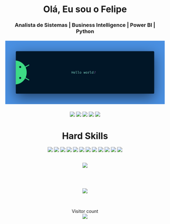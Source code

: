 </div>
  <h1 align="center">Olá, Eu sou o Felipe</h1>
  <h3 align="center">Analista de Sistemas | Business Intelligence | Power BI | Python
  <br>
  <br>
</div>

<div align="center">
  <a href="https://github.com/felipedjn">
    <img src="https://raw.githubusercontent.com/felipedjn/felipedjn/master/banner.png" alt="Hello world">
  </a>
</div>
<br>

<div align="center">
  <!-- Work Links -->
  <a href="https://github.com/felipedjn" target="_blank"><img src="https://img.shields.io/badge/GitHub-100000?style=for-the-badge&logo=github&logoColor=white" target="_blank"></a>
  <a href="https://www.linkedin.com/in/luiz-felipe-de-souza-1bb407233/" target="_blank"><img src="https://img.shields.io/badge/-LinkedIn-%230077B5?style=for-the-badge&logo=linkedin&logoColor=white" target="_blank"></a>
  <a href = "mailto:lfsouza1410@gmail.com"><img src="https://img.shields.io/badge/Gmail-D14836?style=for-the-badge&logo=gmail&logoColor=white"></a>
  <!-- Social Links -->
  <a href="https://instagram.com/felipedjn" target="_blank"><img src="https://img.shields.io/badge/-Instagram-%23E4405F?style=for-the-badge&logo=instagram&logoColor=white" target="_blank"></a>
  <a href="https://behance.net/felipedjn"  target="_blank"><img src="https://img.shields.io/badge/Behance-1769ff?style=for-the-badge&logo=instagram&logoColor=white" target="_blank"></a>
</div>


</div>
  <h1 align="center">Hard Skills</h1>
</div>
<div align="center">
  <!-- PowerBI --> <img src="https://img.shields.io/badge/PowerBI-FFD43B?style=for-the-badge&logo=powerbi&logoColor=black">
  <!-- Python --> <img src="https://img.shields.io/badge/Python-FFD43B?style=for-the-badge&logo=python&logoColor=blue">
  <!-- Java --> <img src="https://img.shields.io/badge/java-%23ED8B00.svg?style=for-the-badge&logo=openjdk&logoColor=white">
  <!-- Anaconda --> <img src="https://img.shields.io/badge/Anaconda-%2344A833.svg?style=for-the-badge&logo=anaconda&logoColor=white">
  <!-- Microsoft SQL Server --> <img src="https://img.shields.io/badge/Microsoft%20SQL%20Server-CC2927?style=for-the-badge&logo=microsoft%20sql%20server&logoColor=white">
  <!-- MongoDB --> <img src="https://img.shields.io/badge/MongoDB-%234ea94b.svg?style=for-the-badge&logo=mongodb&logoColor=white">
  <!-- MySQL --> <img src="https://img.shields.io/badge/mysql-%2300000f.svg?style=for-the-badge&logo=mysql&logoColor=white">
  <!-- SQLite --> <img src="https://img.shields.io/badge/sqlite-%2307405e.svg?style=for-the-badge&logo=sqlite&logoColor=white">
  <!-- SQL --> <img src="https://img.shields.io/badge/Microsoft%20SQL%20Server-CC2927?style=for-the-badge&logo=microsoft%20sql%20server&logoColor=white">
  <!-- Adobe After Effects --> <img src="https://img.shields.io/badge/Adobe%20After%20Effects-9999FF.svg?style=for-the-badge&logo=Adobe%20After%20Effects&logoColor=white">
  <!-- Adobe Photoshop --> <img src="https://img.shields.io/badge/adobe%20photoshop-%2331A8FF.svg?style=for-the-badge&logo=adobe%20photoshop&logoColor=white">
  <!-- Postman --> <img src="https://img.shields.io/badge/Postman-FF6C37?style=for-the-badge&logo=postman&logoColor=white">
  <br>
</div>

<div align="center">

<br>

![](https://quotes-github-readme.vercel.app/api?type=horizontal&theme=tokyonight)

<br>
<br>

![](https://github-readme-stats.vercel.app/api/top-langs/?username=felipedjn&theme=dracula&hide_border=false&include_all_commits=false&count_private=false&layout=compact)

<br>

<p align="center"> 
  Visitor count<br>
  <img src="https://profile-counter.glitch.me/felipedjn/count.svg" />
</p>

